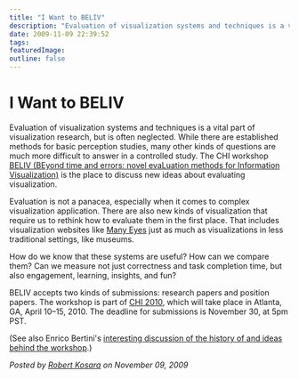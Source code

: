 ```yaml
---
title: "I Want to BELIV"
description: "Evaluation of visualization systems and techniques is a vital part of visualization research, but is often neglected. While there are established methods for basic perception studies, many other kinds of questions are much more difficult to answer in a controlled study. The CHI workshop BELIV (BEyond time and errors: novel evaLuation methods for Information Visualization) is the place to discuss new ideas about evaluating visualization."
date: 2009-11-09 22:39:52
tags: 
featuredImage: 
outline: false
---
```


# I Want to BELIV

Evaluation of visualization systems and techniques is a vital part of visualization research, but is often neglected. While there are established methods for basic perception studies, many other kinds of questions are much more difficult to answer in a controlled study. The CHI workshop <a href="http://www.beliv.org/beliv2010/">BELIV (BEyond time and errors: novel evaLuation methods for Information Visualization)</a> is the place to discuss new ideas about evaluating visualization.

Evaluation is not a panacea, especially when it comes to complex visualization application. There are also new kinds of visualization that require us to rethink how to evaluate them in the first place. That includes visualization websites like <a href="http://many-eyes.com/">Many Eyes</a> just as much as visualizations in less traditional settings, like museums.

How do we know that these systems are useful? How can we compare them? Can we measure not just correctness and task completion time, but also engagement, learning, insights, and fun?

BELIV accepts two kinds of submissions: research papers and position papers. The workshop is part of <a href="http://chi2010.org/">CHI 2010</a>, which will take place in Atlanta, GA, April 10&ndash;15, 2010. The deadline for submissions is November 30, at 5pm PST.

(See also Enrico Bertini's <a href="http://diuf.unifr.ch/people/bertinie/visuale/">interesting discussion of the history of and ideas behind the workshop</a>.)


_Posted by <a href="/about">Robert Kosara</a> on November 09, 2009_


